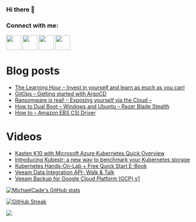 ### Hi there 👋

<h3 align="left">Connect with me:</h3>
<p align="left">
<a href="https://twitter.com/MichaelCade1" target="blank"><img align="center" src="https://cdn2.iconfinder.com/data/icons/social-media-2285/512/1_Twitter3_colored_svg-512.png" alt="" height="40" width="40" /></a>
<a href="http://linkedin.com/in/michaelcade1" target="blank"><img align="center" src="https://cdn2.iconfinder.com/data/icons/social-media-2285/512/1_Linkedin_unofficial_colored_svg-512.png" alt="" height="40" width="40" /></a>
<a href="https://vzilla.co.uk/" target="blank"><img align="center" src="https://cdn0.iconfinder.com/data/icons/small-n-flat/24/678060-rss-512.png" alt="" height="40" width="40" /></a>
<a href="https://m.youtube.com/c/MichaelCade1" target="blank"><img align="center" src="https://cdn2.iconfinder.com/data/icons/social-media-2285/512/1_Youtube_colored_svg-512.png" alt="" height="40" width="40" /></a>
</p>

# Blog posts
<!-- BLOG-POST-LIST:START -->
- [The Learning Hour – Invest in yourself and learn as much as you can!](https://vzilla.co.uk/vzilla-blog/the-learning-hour-invest-in-yourself-and-learn-as-much-as-you-can)
- [GitOps – Getting started with ArgoCD](https://vzilla.co.uk/vzilla-blog/gitops-getting-started-with-argocd)
- [Ransomware is real! – Exposing yourself via the Cloud –](https://vzilla.co.uk/vzilla-blog/ransomware-is-real-exposing-yourself-via-the-cloud)
- [How to Dual Boot – Windows and Ubuntu – Razer Blade Stealth](https://vzilla.co.uk/vzilla-blog/dual-boot-windows-and-ubuntu-razer-blade-stealth)
- [How to – Amazon EBS CSI Driver](https://vzilla.co.uk/vzilla-blog/how-to-amazon-ebs-csi-driver)
<!-- BLOG-POST-LIST:END -->

# Videos
<!-- VIDEO:START -->
- [Kasten K10 with Microsoft Azure Kubernetes Quick Overview](https://www.youtube.com/watch?v=ifiM4xLscZ4)
- [Introducing Kubestr: a new way to benchmark your Kubernetes storage](https://www.youtube.com/watch?v=U3Rt9vcuQdc)
- [Kubernetes Hands-On-Lab + Free Quick Start E-Book](https://www.youtube.com/watch?v=_Pnp8qODVqc)
- [Veeam Data Integration API- Walk & Talk](https://www.youtube.com/watch?v=o3HpGmTcDsA)
- [Veeam Backup for Google Cloud Platform (GCP) v1](https://www.youtube.com/watch?v=oZ6B7Zf6ZV4)
<!-- VIDEO:END -->




[![MichaelCade's GitHub stats](https://github-readme-stats.vercel.app/api?username=MichaelCade&show_icons=true&theme=radical)](https://github.com/anuraghazra/github-readme-stats)

[![GitHub Streak](https://github-readme-streak-stats.herokuapp.com/?user=MichaelCade&theme=dark)](https://git.io/streak-stats)

![](https://komarev.com/ghpvc/?username=michaelcade&color=lightgrey)


<!--
**MichaelCade/MichaelCade** is a ✨ _special_ ✨ repository because its `README.md` (this file) appears on your GitHub profile.

Here are some ideas to get you started:

- 🔭 I’m currently working on ...
- 🌱 I’m currently learning ...
- 👯 I’m looking to collaborate on ...
- 🤔 I’m looking for help with ...
- 💬 Ask me about ...
- 📫 How to reach me: ...
- 😄 Pronouns: ...
- ⚡ Fun fact: ...
-->
